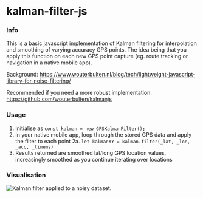 # kalman-filter-js

### Info

This is a basic javascript implementation of Kalman filtering for interpolation and smoothing of varying accuracy GPS points. 
The idea being that you apply this function on each new GPS point capture (eg. route tracking or navigation in a native mobile app).

Background: https://www.wouterbulten.nl/blog/tech/lightweight-javascript-library-for-noise-filtering/

Recommended if you need a more robust implementation: https://github.com/wouterbulten/kalmanjs

### Usage

1. Initialise as `const kalman = new GPSKalmanFilter();`
2. In your native mobile app, loop through the stored GPS data and apply the filter to each point
2a. `let kalmanXY = kalman.filter(_lat, _lon, _acc, _timems)`
3. Results returned are smoothed lat/long GPS location values, increasingly smoothed as you continue iterating over locations

### Visualisation

![Kalman filter applied to a noisy dataset.](https://github.com/wouterbulten/kalmanjs/blob/master/resources/kalman-example.png?raw=true "Kalman filter applied to a noisy dataset.")

